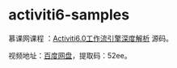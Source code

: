 # activiti6-samples
慕课网课程 ：[Activiti6.0工作流引擎深度解析](https://coding.imooc.com/class/226.htm) 源码。

视频地址：[百度网盘](https://pan.baidu.com/s/1MlM7WKmZR2ZetxeRh2mOgw )，提取码：52ee。
